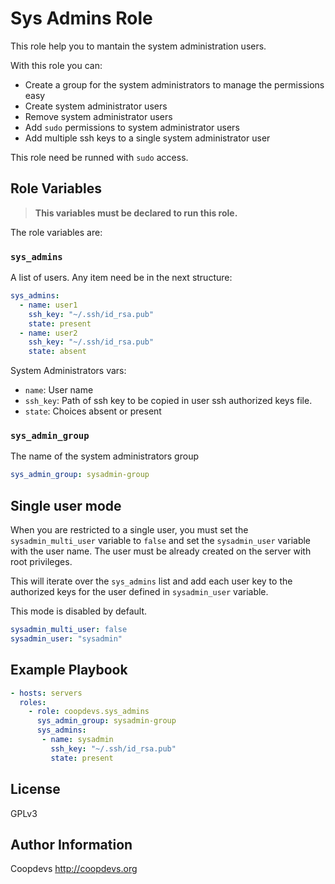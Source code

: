 Sys Admins Role
=========

This role help you to mantain the system administration users.

With this role you can:

* Create a group for the system administrators to manage the permissions easy
* Create system administrator users
* Remove system administrator users
* Add `sudo` permissions to system administrator users
* Add multiple ssh keys to a single system administrator user

This role need be runned with `sudo` access.

Role Variables
--------------

> **This variables must be declared to run this role.**

The role variables are:

### `sys_admins`

A list of users. Any item need be in the next structure:

```yaml
sys_admins:
  - name: user1
    ssh_key: "~/.ssh/id_rsa.pub"
    state: present
  - name: user2
    ssh_key: "~/.ssh/id_rsa.pub"
    state: absent
``` 

System Administrators vars:

- `name`: User name
- `ssh_key`: Path of ssh key to be copied in user ssh authorized keys file.
- `state`: Choices absent or present

### `sys_admin_group`

The name of the system administrators group

```yaml
sys_admin_group: sysadmin-group
``` 

## Single user mode
When you are restricted to a single user, you must set the `sysadmin_multi_user` variable to `false` and set the `sysadmin_user` variable with the user name. The user must be already created on the server with root privileges.

This will iterate over the `sys_admins` list and add each user key to the authorized keys for the user defined in `sysadmin_user` variable.

This mode is disabled by default.

  ```yaml
  sysadmin_multi_user: false
  sysadmin_user: "sysadmin"
  ```

Example Playbook
----------------

```yaml
- hosts: servers
  roles:
    - role: coopdevs.sys_admins
      sys_admin_group: sysadmin-group
      sys_admins:
       - name: sysadmin
         ssh_key: "~/.ssh/id_rsa.pub"
         state: present
```

License
-------

GPLv3

Author Information
------------------

Coopdevs http://coopdevs.org
